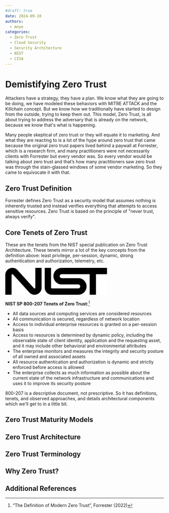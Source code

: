 ```yaml
---
#draft: true
date: 2024-09-10
authors:
  - mnye
categories:
  - Zero Trust
  - Cloud Security
  - Security Architecture
  - NIST
  - CISA
---
```


# Demistifying Zero Trust

Attackers have a strategy, they have a plan.  We know what they are going to be doing, we have modeled these behaviors with MITRE ATTACK and the Killchain concept.  But we know how we traditionally have started to design from the outside, trying to keep them out.  This model, Zero Trust, is all about trying to address the adversary that is already on the network, because we know that's what is happening.

<!-- more -->
Many people skeptical of zero trust or they will equate it to marketing. And what they are reacting to is a lot of the hype around zero trust that came because the original zero trust papers lived behind a paywall at Forrester, which is a research firm, and many practitioners were not necessarily clients with Forrester but every vendor was.  So every vendor would be talking about zero trust and that’s how many practitioners saw zero trust was through the stain-glassed windows of some vendor marketing.  So they came to equivocate it with that.

## Zero Trust Definition

Forrester defines Zero Trust as a security model that assumes nothing is inherently trusted and instead verifies everything that attempts to access sensitive resources. Zero Trust is based on the principle of "never trust, always verify".

## Core Tenets of Zero Trust

These are the tenets from the NIST special publication on Zero Trust Architecture.  These tenets mirror a lot of the key concepts from the definition above: least privilege, per-session, dynamic, strong authentication and authorization, telemetry, etc.

![NIST Logo](https://github.com/mnyethecyberguy/storm/blob/gh-pages/assets/images/nist.png)

**NIST SP 800-207 Tenets of Zero Trust:**[^1]
- All data sources and computing services are considered resources
- All communication is secured, regardless of network location
- Access to individual enterprise resources is granted on a per-session basis
- Access to resources is determined by dynamic policy, including the observable state of client identity, application and the requesting asset, and it may include other behavioral and environmental attributes
- The enterprise monitors and measures the integrity and security posture of all owned and associated assets
- All resource authentication and authorization is dynamic and strictly enforced before access is allowed
- The enterprise collects as much information as possible about the current state of the network infrastructure and communications and uses it to improve its security posture

800-207 is a descriptive document, not prescriptive.  So it has definitions, tenets, and observed approaches, and details architectural components which we'll get to in a little bit.

## Zero Trust Maturity Models


## Zero Trust Architecture


## Zero Trust Terminology


## Why Zero Trust?


## Additional References

[^1]: “The Definition of Modern Zero Trust”, Forrester (2022)
[^2]: 
[^3]: 
[^4]: 
[^5]: 